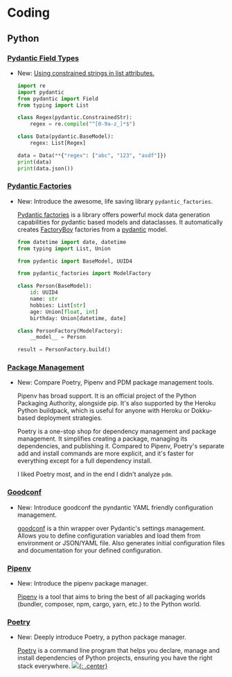 # Coding

## Python

### [Pydantic Field Types](pydantic_types.md)

* New: [Using constrained strings in list attributes.](pydantic_types.md#using-constrained-strings-in-list-attributes)

    ```python
    import re
    import pydantic
    from pydantic import Field
    from typing import List
    
    class Regex(pydantic.ConstrainedStr):
        regex = re.compile("^[0-9a-z_]*$")
    
    class Data(pydantic.BaseModel):
        regex: List[Regex]
    
    data = Data(**{"regex": ["abc", "123", "asdf"]})
    print(data)
    print(data.json())
    ```

### [Pydantic Factories](pydantic_factories.md)

* New: Introduce the awesome, life saving library `pydantic_factories`.

    [Pydantic factories](https://github.com/Goldziher/pydantic-factories) is
    a library offers powerful mock data generation capabilities for pydantic based
    models and dataclasses. It automatically creates [FactoryBoy](factoryboy.md)
    factories from a [pydantic](pydantic.md) model.
    
    ```python
    from datetime import date, datetime
    from typing import List, Union
    
    from pydantic import BaseModel, UUID4
    
    from pydantic_factories import ModelFactory
    
    class Person(BaseModel):
        id: UUID4
        name: str
        hobbies: List[str]
        age: Union[float, int]
        birthday: Union[datetime, date]
    
    class PersonFactory(ModelFactory):
        __model__ = Person
    
    result = PersonFactory.build()
    ```

### [Package Management](python_package_management.md)

* New: Compare Poetry, Pipenv and PDM package management tools.

    Pipenv has broad support. It is an official project of the Python Packaging
    Authority, alongside pip. It's also supported by the Heroku Python buildpack,
    which is useful for anyone with Heroku or Dokku-based deployment strategies.
    
    Poetry is a one-stop shop for dependency management and package management. It
    simplifies creating a package, managing its dependencies, and publishing it.
    Compared to Pipenv, Poetry's separate add and install commands are more
    explicit, and it's faster for everything except for a full dependency install.
    
    I liked Poetry most, and in the end I didn't analyze `pdm`.

### [Goodconf](goodconf.md)

* New: Introduce goodconf the pyndantic YAML friendly configuration management.

    [goodconf](https://github.com/lincolnloop/goodconf/) is a thin wrapper over
    Pydantic's settings management. Allows you to define configuration variables and
    load them from environment or JSON/YAML file. Also generates initial
    configuration files and documentation for your defined configuration.

### [Pipenv](pipenv.md)

* New: Introduce the pipenv package manager.

    [Pipenv](https://github.com/pypa/pipenv) is a tool that aims to bring the best
    of all packaging worlds (bundler, composer, npm, cargo, yarn, etc.) to the
    Python world.

### [Poetry](python_poetry.md)

* New: Deeply introduce Poetry, a python package manager.

    [Poetry](https://github.com/python-poetry/poetry) is a command line program that
    helps you declare, manage and install dependencies of Python projects, ensuring
    you have the right stack everywhere.
[![](not-by-ai.svg){: .center}](https://notbyai.fyi)
